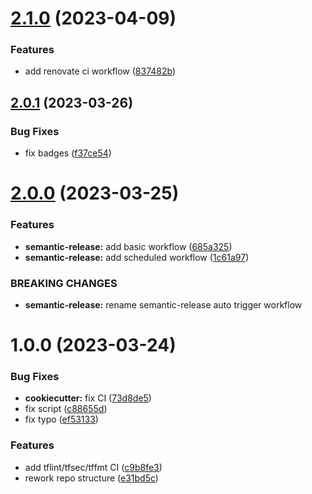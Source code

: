 # [2.1.0](https://git.sk5.io/skale-5/gitlab-ci/compare/v2.0.1...v2.1.0) (2023-04-09)


### Features

* add renovate ci workflow ([837482b](https://git.sk5.io/skale-5/gitlab-ci/commit/837482b720d94344c123550c8597e0728537be21))

## [2.0.1](https://git.sk5.io/skale-5/gitlab-ci/compare/v2.0.0...v2.0.1) (2023-03-26)


### Bug Fixes

* fix badges ([f37ce54](https://git.sk5.io/skale-5/gitlab-ci/commit/f37ce548e051f132ef7f92252308adfbdca416b4))

# [2.0.0](https://git.sk5.io/skale-5/gitlab-ci/compare/v1.0.0...v2.0.0) (2023-03-25)


### Features

* **semantic-release:** add basic workflow ([685a325](https://git.sk5.io/skale-5/gitlab-ci/commit/685a325fec4c84bf294a7d83a7ec8ce1106c98de))
* **semantic-release:** add scheduled workflow ([1c61a97](https://git.sk5.io/skale-5/gitlab-ci/commit/1c61a97d18ad8525edcc7b69193c2c9785ec7a55))


### BREAKING CHANGES

* **semantic-release:** rename semantic-release auto trigger workflow

# 1.0.0 (2023-03-24)


### Bug Fixes

* **cookiecutter:** fix CI ([73d8de5](https://git.sk5.io/skale-5/gitlab-ci/commit/73d8de55cb640c28910559df29e8707c7159f914))
* fix script ([c88655d](https://git.sk5.io/skale-5/gitlab-ci/commit/c88655d50d4ffceebbbda65e599d8a98a73e6c18))
* fix typo ([ef53133](https://git.sk5.io/skale-5/gitlab-ci/commit/ef53133d7f9b1f75d8ed696b3c41012cdccd376a))


### Features

* add tflint/tfsec/tffmt CI ([c9b8fe3](https://git.sk5.io/skale-5/gitlab-ci/commit/c9b8fe3567584d19fcaeaded88600717d0355a24))
* rework repo structure ([e31bd5c](https://git.sk5.io/skale-5/gitlab-ci/commit/e31bd5c956f55d032ce1b6d3458d5862e96d5117))
